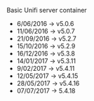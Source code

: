 Basic Unifi server container


* 6/06/2016 -> v5.0.6
* 11/06/2016 -> v5.0.7
* 21/09/2016 -> v5.2.7
* 15/10/2016 -> v5.2.9
* 16/12/2016 -> v5.3.8
* 14/01/2017 -> v5.3.11
* 9/02/2017 -> v5.4.11
* 12/05/2017 -> v5.4.15
* 28/05/2017 -> v5.4.16
* 07/07/2017 -> 5.4.18

